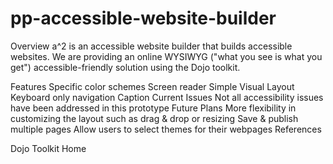 # pp-accessible-website-builder
Overview
a^2 is an accessible website builder that builds accessible websites. We are providing an online WYSIWYG ("what you see is what you get") accessible-friendly solution using the Dojo toolkit.

Features
Specific color schemes
Screen reader
Simple Visual Layout
Keyboard only navigation
Caption
Current Issues
Not all accessibility issues have been addressed in this prototype
Future Plans
More flexibility in customizing the layout such as drag & drop or resizing
Save & publish multiple pages
Allow users to select themes for their webpages
References

Dojo Toolkit Home
